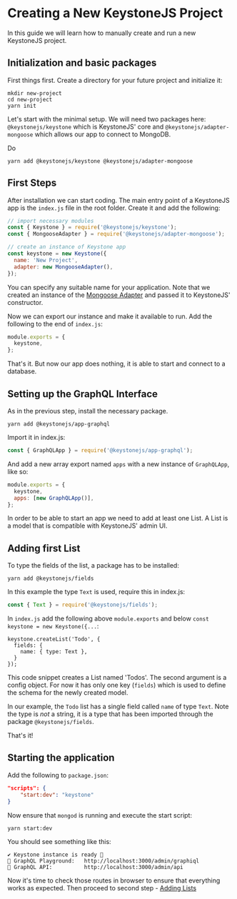 <!--[meta]
section: guides
title: Creating a New KeystoneJS Project
subSection: setup
order: 1
[meta]-->

# Creating a New KeystoneJS Project

In this guide we will learn how to manually create and run a new KeystoneJS project.

## Initialization and basic packages

First things first. Create a directory for your future project and initialize it:

```
mkdir new-project
cd new-project
yarn init
```

Let's start with the minimal setup. We will need two packages here:
`@keystonejs/keystone` which is KeystoneJS' core and `@keystonejs/adapter-mongoose` which allows our app to connect to MongoDB.

Do

```
yarn add @keystonejs/keystone @keystonejs/adapter-mongoose
```

## First Steps

After installation we can start coding. The main entry point of a KeystoneJS app is the `index.js` file in the root folder. Create it and add the following:

```javascript
// import necessary modules
const { Keystone } = require('@keystonejs/keystone');
const { MongooseAdapter } = require('@keystonejs/adapter-mongoose');

// create an instance of Keystone app
const keystone = new Keystone({
  name: 'New Project',
  adapter: new MongooseAdapter(),
});
```

You can specify any suitable name for your application. Note that we created an instance of the [Mongoose Adapter](/packages/adapter-mongoose/README.md) and passed it to KeystoneJS' constructor.

Now we can export our instance and make it available to run. Add the following to the end of `index.js`:

```javascript
module.exports = {
  keystone,
};
```

That's it. But now our app does nothing, it is able to start and connect to a database.

## Setting up the GraphQL Interface

As in the previous step, install the necessary package.

```
yarn add @keystonejs/app-graphql
```

Import it in index.js:

```javascript
const { GraphQLApp } = require('@keystonejs/app-graphql');
```

And add a new array export named `apps` with a new instance of `GraphQLApp`, like so:

```javascript
module.exports = {
  keystone,
  apps: [new GraphQLApp()],
};
```

In order to be able to start an app we need to add at least one List. A List is a model that is compatible with KeystoneJS' admin UI.

## Adding first List

To type the fields of the list, a package has to be installed:

```
yarn add @keystonejs/fields
```

In this example the type `Text` is used, require this in index.js:

```javascript
const { Text } = require('@keystonejs/fields');
```

In `index.js` add the following above `module.exports` and below `const keystone = new Keystone({...`:

```
keystone.createList('Todo', {
  fields: {
    name: { type: Text },
  }
});
```

This code snippet creates a List named 'Todos'. The second argument is a config object. For now it has only one key (`fields`) which is used to define the schema for the newly created model.

In our example, the `Todo` list has a single field called `name` of type `Text`. Note the type is _not_ a string, it is a type that has been imported through the package `@keystonejs/fields`.

That's it!

## Starting the application

Add the following to `package.json`:

```json
"scripts": {
	"start:dev": "keystone"
}
```

Now ensure that `mongod` is running and execute the start script:

```
yarn start:dev
```

You should see something like this:

```
✔ Keystone instance is ready 🚀
🔗 GraphQL Playground:   http://localhost:3000/admin/graphiql
🔗 GraphQL API:          http://localhost:3000/admin/api
```

Now it's time to check those routes in browser to ensure that everything works as expected. Then proceed to second step - [Adding Lists](/docs/guides/add-lists.md)
